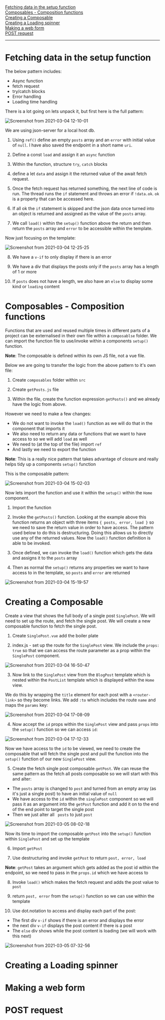 [Fetching data in the setup function](#Fetching-data-in-the-setup-function)<br>
[Composables - Composition functions](#Composables---Composition-functions)<br>
[Creating a Composable](#Creating-a-Composable)<br>
[Creating a Loading spinner](#Creating-a-Loading-spinner)<br>
[Making a web form](#Making-a-web-form)<br>
[POST request](#POST-request)<br>

----------------------------------------------------------------------

# Fetching data in the setup function
The below pattern includes:

- Async function
- fetch request
- try/catch blocks
- Error handling
- Loading time handling

There is a lot going on lets unpack it, but first here is the full pattern:

![Screenshot from 2021-03-04 12-10-01](https://user-images.githubusercontent.com/73107656/109961973-9047a680-7ce2-11eb-849b-7caef84109ab.png)

We are using json-server for a local host db.  

1. Using `ref()` define an empty `posts` array and an `error` with initial value of `null`.  I have also saved the endpoint in a short name `uri`.

2. Define a const `load` and assign it an `async` function

3. Within the function, structure `try`, `catch` blocks

4. define a let `data` and assign it the returned value of the await fetch request. 

5. Once the fetch request has returned something, the next line of code is run. The thread runs the `if` statement and throws an error if `!data.ok`. `ok` is a property that can be accessed here.

6. If all ok the `if` statement is skipped and the json data once turned into an object is returned and assigned as the value of the `posts` array.

7. We call `load()` within the `setup()` function above the return and then return the `posts` array and `error` to be accessible within the template.

Now just focusing on the template:

![Screenshot from 2021-03-04 12-25-25](https://user-images.githubusercontent.com/73107656/109963783-b5d5af80-7ce4-11eb-9850-cf96d2871a36.png)

8. We have a `v-if` to only display if there is an error

9. We have a div that displays the posts only if the `posts` array has a length of 1 or more

10. If `posts` does not have a length, we also have an `else` to display some kind or `loading` content

# Composables - Composition functions

Functions that are used and reused multiple times in different parts of a project can be externalised in their own file within a `composablse` folder. We can import the function file to use/invoke within a components `setup()` function.  

**Note**: The composable is defined within its own JS file, not a vue file.

Below we are going to transfer the logic from the above pattern to it's own file:

1. Create `composables` folder within `src`

2. Create `getPosts.js` file

3. Within the file, create the function expression `getPosts()` and we already have the logic from above.

However we need to make a few changes:

- We do not want to invoke the `load()` function as we will do that in the component that imports it
- We also need to return any data or functions that we want to have access to so we will add `load` as well
- We need to (at the top of the file) import `ref` 
- And lastly we need to export the function

**Note**: This is a really nice pattern that takes advantage of closure and really helps tidy up a components `setup()` function

This is the composable pattern:

![Screenshot from 2021-03-04 15-02-03](https://user-images.githubusercontent.com/73107656/109983300-99447200-7cfa-11eb-96d2-79e2f11627e3.png)
 
Now lets  import the function and use it within the `setup()` within the `Home` component.

1. Import the function 

2. Invoke the `getPosts()` function. Looking at the example above this function returns an object with three items `{ posts, error, load }` so we need to save the return value in order to have access. The pattern used below to do this is destructuring. Doing this allows us to directly use any of the returned values. Now the `load()` function definition is able to be invoked.

3. Once defined, we can invoke the `load()` function which gets the data and assigns it to the `posts` array

4. Then as normal the `setup()` returns any properties we want to have access to in the template, so `posts` and `error` are returned

![Screenshot from 2021-03-04 15-19-57](https://user-images.githubusercontent.com/73107656/109985855-1b359a80-7cfd-11eb-85ca-21680ceee80e.png)


# Creating a Composable

Create a view that shows the full body of a single post `SinglePost`.  We will need to set up the route, and fetch the single post. We will create a new composable function to fetch the single post. 

1. Create `SinglePost.vue` add the boiler plate

2. index.js - set up the route for the `SinglePost` view.  We include the `props: true` so that we can access the route parameter as a prop within the `SinglePost` component. 

![Screenshot from 2021-03-04 16-50-47](https://user-images.githubusercontent.com/73107656/109999097-c77d7e00-7d09-11eb-917d-210156736da2.png)

3. Now link to the `SinglePost` view from the `BlogPost` template which is nested within the `PostList` template which is displayed within the `Home` view.

We do this by wrapping the `title` element for each post with a `<router-link>` so they become links.  We add `:to` which includes the route `name` and maps the `params` key:

![Screenshot from 2021-03-04 17-08-09](https://user-images.githubusercontent.com/73107656/110001351-34921300-7d0c-11eb-90f7-2ceff586a9db.png)

4. Now accept the `id` props within the `SinglePost` view and pass `props` into the `setup()` function so we can access `id`:

![Screenshot from 2021-03-04 17-12-33](https://user-images.githubusercontent.com/73107656/110001978-d31e7400-7d0c-11eb-9845-29fcb4c010c9.png)


Now we have access to the `id` to be viewed, we need to create the composable that will fetch the single post and pull the function into the `setup()` function of our new `SinglePost` view.

5. Create the fetch single post composable `getPost`. We can reuse the same pattern as the fetch all posts composable so we will start with this and alter:

- The `posts` array is changed to `post` and turned from an empty array (as it's just a single post) to have an initial value of `null`
- We have access to the `id` within the `singlePost` component so we will pass it as an argument into the `getPost` function and add it on to the end of the end point to target the single post
- Then we just alter all ` posts` to just `post`

![Screenshot from 2021-03-05 08-02-18](https://user-images.githubusercontent.com/73107656/110085522-1d453b00-7d89-11eb-9b9c-f199850875b0.png)

Now its time to import the composable `getPost` into the `setup()` function within `SinglePost` and set up the template

6. Import `getPost`

7. Use destructuring and invoke `getPost` to return `post, error, load`

**Note**: `getPost` takes an argument  which gets added as the post id within the endpoint, so we need to pass in the `props.id` which we have access to

8. Invoke `load()` which makes the fetch request and adds the post value to `post`

9. return `post, error` from the `setup()` function so we can use within the template

10. Use dot.notation to access and display each part of the post:

- The first div `v-if` shows if there is an error and displays the error
- the next div `v-if` displays the post content if there is a post
- The `else` div shows while the post content is loading (we will work with this next)

![Screenshot from 2021-03-05 07-32-56](https://user-images.githubusercontent.com/73107656/110082256-03a1f480-7d85-11eb-9858-731f774282d1.png)


# Creating a Loading spinner



# Making a web form

# POST request